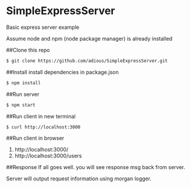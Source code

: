 # SimpleExpressServer
Basic express server example

Assume node and npm (node package manager) is already installed

##Clone this repo

```sh
$ git clone https://github.com/adious/SimpleExpressServer.git
```

##Install install dependencies in package.json 

```sh
$ npm install
```

##Run server

```sh
$ npm start
```
##Run client in new terminal
```sh
$ curl http://localhost:3000
```

##Run client in browser
1. http://localhost:3000/
2. http://localhost:3000/users

##Response
If all goes well. you will see response msg back from server.

Server will output request information using morgan logger.

